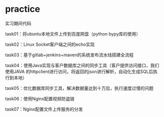 # practice
实习期间代码

task01：将ubuntu本地文件上传到百度网盘（python bypy库的使用）


task02：Linux Socket客户端之间的echo实现


task03：基于gitlab+jenkins+maven的系统发布流水线搭建全流程


task04：使用Java实现与客户数据库之间的同步工具（客户提供访问接口，我们使用JAVA 的httpclient进行访问，将返回的json进行解析，自动化生成SQL后执行到本地）

task05：优化数据库同步工具，解决数据量达到十万后，执行速度过慢的问题

task06：使用Nginx配置视频防盗链

task07：Nginx配置文件上传服务的分发